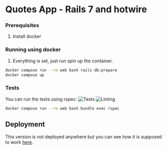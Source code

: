 # Quotes App - Rails 7 and hotwire


### Prerequisites

1. Install docker
### Running using docker

1. Everything is set, just run spin up the container.
```bash
docker compose run --rm web bash rails db:prepare
docker compose up
```
### Tests

You can run the tests using rspec:
![Tests](https://github.com/dviana19/quotes/actions/workflows/test-action.yml/badge.svg)
![Linting](https://github.com/dviana19/quotes/actions/workflows/linting.yml/badge.svg)

```bash
docker compose run --rm web bash bundle exec rspec
```
## Deployment

This version is not deployed anywhere but you can see how it is supposed to work [here](https://www.hotrails.dev/quotes).
